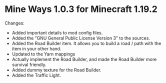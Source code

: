 # Mine Ways 1.0.3 for Minecraft 1.19.2

Changes:
* Added important details to mod config files.
* Added the "GNU General Public License Version 3" to the sources.
* Added the Road Builder item. It allows you to build a road / path with the item in your other hand.
* Updated to the Yarn mappings
* Actually implement the Road Builder, and made the Road Builder more survival friendly.
* Added dummy texture for the Road Builder.
* Added the Traffic Light.